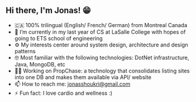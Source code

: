 ## Hi there, I'm Jonas! 😁

- 🇨🇦 100% trilingual (English/ French/ German) from Montreal Canada
- 🌱 I’m currently in my last year of CS at LaSalle College with hopes of going to ETS school of engineering
- ⚙️ My interests center around system design, architecture and design patterns
- 🤓 Most familiar with the following technologies: DotNet infrastructure, Java, MongoDB, etc
- 🏋️‍♂️ Working on PropChase: a technology that consolidates listing sites into one DB and makes them available via API/ website
- 📫 How to reach me: jonasshoukri@gmail.com
- ⚡ Fun fact: I love cardio and wellness :)
